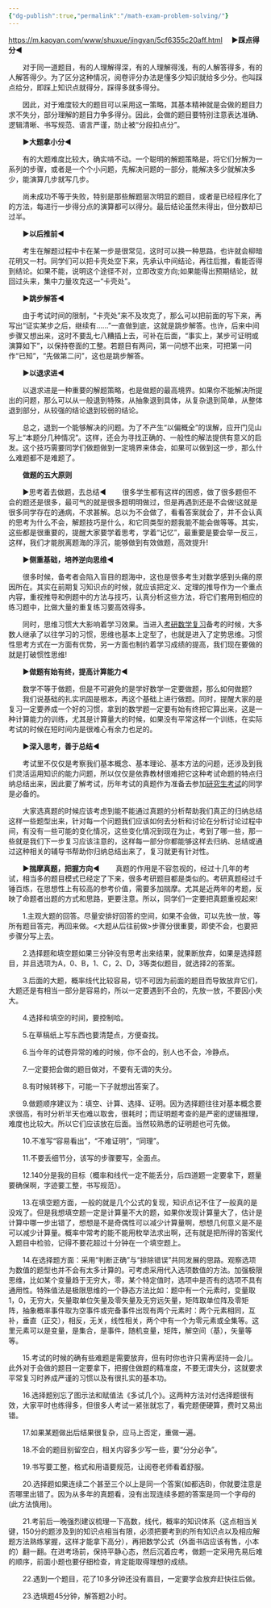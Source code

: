 ```yaml
---
{"dg-publish":true,"permalink":"/math-exam-problem-solving/"}
---
```



https://m.kaoyan.com/www/shuxue/jingyan/5cf6355c20aff.html
　**▶踩点得分◀**

　　对于同一道题目，有的人理解得深，有的人理解得浅，有的人解答得多，有的人解答得少。为了区分这种情况，阅卷评分办法是懂多少知识就给多少分。也叫踩点给分，即踩上知识点就得分，踩得多就多得分。

　　因此，对于难度较大的题目可以采用这一策略，其基本精神就是会做的题目力求不失分，部分理解的题目力争多得分。因此，会做的题目要特别注意表达准确、逻辑清晰、书写规范、语言严谨，防止被“分段扣点分”。

　　**▶大题拿小分◀**

　　有的大题难度比较大，确实啃不动。一个聪明的解题策略是，将它们分解为一系列的步骤，或者是一个个小问题，先解决问题的一部分，能解决多少就解决多少，能演算几步就写几步。

　　尚未成功不等于失败，特别是那些解题层次明显的题目，或者是已经程序化了的方法，每进行一步得分点的演算都可以得分。最后结论虽然未得出，但分数却已过半。

　　**▶以后推前◀**

　　考生在解题过程中卡在某一步是很常见，这时可以换一种思路，也许就会柳暗花明又一村。同学们可以把卡壳处空下来，先承认中间结论，再往后推，看能否得到结论。如果不能，说明这个途径不对，立即改变方向;如果能得出预期结论，就回过头来，集中力量攻克这一“卡壳处”。

　　**▶跳步解答◀**

　　由于考试时间的限制，“卡壳处”来不及攻克了，那么可以把前面的写下来，再写出“证实某步之后，继续有……”一直做到底，这就是跳步解答。也许，后来中间步骤又想出来，这时不要乱七八糟插上去，可补在后面，“事实上，某步可证明或演算如下”，以保持卷面的工整。若题目有两问，第一问想不出来，可把第一问作“已知”，“先做第二问”，这也是跳步解答。

　　**▶以退求进◀**

　　以退求进是一种重要的解题策略，也是做题的最高境界。如果你不能解决所提出的问题，那么可以从一般退到特殊，从抽象退到具体，从复杂退到简单，从整体退到部分，从较强的结论退到较弱的结论。

　　总之，退到一个能够解决的问题。为了不产生“以偏概全”的误解，应开门见山写上“本题分几种情况”。这样，还会为寻找正确的、一般性的解法提供有意义的启发。这个技巧需要同学们做题做到一定境界来体会，如果可以做到这一步，那么什么难题都不是难题了。

　　**做题的五大原则**

　　▶思考着去做题，去总结◀
　　很多学生都有这样的困惑，做了很多题但不会的题还是很多，最可气的就是很多题明明做过，但是再遇到还是不会做!这就是很多同学存在的通病，不求甚解。总以为不会做了，看看答案就会了，并不会认真的思考为什么不会，解题技巧是什么，和它同类型的题我能不能会做等等。其实，这些都是很重要的，提醒大家要学着思考，学着“记忆”，最重要是要会举一反三，这样，我们才能脱离题海的浮沉，能够做到有效做题，高效提升!

　　**▶侧重基础，培养逆向思维◀**

　　很多时候，备考者会陷入盲目的题海中，这也是很多考生对数学感到头痛的原因所在。其实在前期复习知识点的时候，就应该把定义、定理的推导作为一个重点内容，重视推导和例题中的方法与技巧，认真分析这些方法，将它们套用到相应的练习题中，比做大量的重复练习要高效得多。

　　同时，思维习惯大大影响着学习效果。当进入[考研数学复习](http://kaoyan.koolearn.com/shuxue/)备考的时候，大多数人继承了以往学习的习惯，思维也基本上定型了，也就是进入了定势思维。习惯性思考方式在一方面有优势，另一方面也制约着学习成绩的提高，我们现在要做的就是打破惯性思维!

　　**▶做题有始有终，提高计算能力◀**

　　数学不等于做题，但是不可避免的是学好数学一定要做题，那么如何做题?
　　我们说基础的扎实巩固是根本，再这个基础上进行做题。同时，提醒大家的是复习一定要养成一个好的习惯，拿到的数学题一定要有始有终把它算出来，这是一种计算能力的训练，尤其是计算量大的时候，如果没有平常这样一个训练，在实际考试的时候在短时间内是很难心有余力也足的。

　　**▶深入思考，善于总结◀**

　　考试里不仅仅是考察我们基本概念、基本理论、基本方法的问题，还涉及到我们灵活运用知识的能力问题，所以仅仅是依靠教材很难把它这种考试命题的特点归纳总结出来，因此要了解考试，历年考试的真题作为准备去参加[研究生考试](http://kaoyan.koolearn.com/)的同学是必备的。

　　大家选真题的时候应该考虑到能不能通过真题的分析帮助我们真正的归纳总结这样一些题型出来，针对每一个问题我们应该如何去分析和讨论在分析讨论过程中间，有没有一些可能的变化情况，这些变化情况到现在为止，考到了哪一些，那一些就是我们下一步复习应该注意的，这样每一部分你都能够这样去归纳、总结或通过这种相关的辅导书帮助你归纳总结出来了，复习就更有针对性。

　　**▶揣摩真题，把握方向◀**
　　真题的作用是不容忽视的，经过十几年的考试，相当多的题目模式已经定了下来，很多考研题目都是类似的。考研真题经过千锤百炼，在思想性上有较高的参考价值，需要多加揣摩。尤其是近两年的考题，反映了命题者出题的方式和思路，更要注意。所以，同学们一定要把真题重视起来!

  
　　1.主观大题的回答。尽量安排好回答的空间，如果不会做，可以先放一放，等所有题目答完，再回来做。<大题从后往前做>步骤分很重要，即使不会，也要把步骤分写上去。  
  
　　2.选择题和填空题如果三分钟没有思考出来结果，就果断放弃，如果是选择题目，并且选项为A，0、B，1、C，2、D，3等类似题目，就选择2的答案。  
  
　　3.后面的大题，概率线代比较容易，切不可因为前面的题目而导致放弃它们，大题还是有相当一部分是容易的，所以一定要遇到不会的，先放一放，不要因小失大。  
  
　　4.选择和填空的时间，要控制哈。  
  
　　5.在草稿纸上写东西也要清楚点，方便查找。  
  
　　6.当今年的试卷异常的难的时候，你不会的，别人也不会，冷静点。  
  
　　7.一定要把会做的题目做对，不要有无谓的失分。  
  
　　8.有时候转移下，可能一下子就想出答案了。  
  
　　9.做题顺序建议为：填空、计算、选择、证明。因为选择题往往对基本概念要求很高，有时分析半天也难以取舍，很耗时；而证明题考查的是严密的逻辑推理，难度也比较大。所以它们应该放在后面。当然较熟悉的证明题也可先做。  
  
　　10.不准写“容易看出”，“不难证明”，“同理”。  
  
　　11.不要丢细节分，该写的步骤要写，全面点。  
  
　　12.140分是我的目标（概率和线代一定不能丢分，后四道题一定要拿下，题量要确保啊，字迹要工整，书写规范）。  
  
　　13.在填空题方面，一般的就是几个公式的复现，知识点记不住了一般真的是没戏了。但是我想填空题一定是计算量不大的题，如果你发现计算量大了，估计是计算中哪一步出错了，想想是不是奇偶性可以减少计算量啊，想想几何意义是不是可以减少计算量。概率中常考的能不能用枚举法求出啊，还有就是把所得的答案代入题目中检验，记得不要花超过十分钟在一个填空题上。  
  
　　14.在选择题方面：采用“判断正确”与“排除错误”共同发展的思路。观察选项为数值的题型也并不会有太多计算的。可考虑采用代入选项数值的方法。加强极限思维，比如某个变量趋于无穷大，零，某个特定值时，选项中是否有的选项不具有通用性。特殊值法是极限思维的一个静态方法比如：题中有一个元素时，变量取1，0，无穷大，矢量取单位矢量及零矢量及无穷远矢量，矩阵取单位阵及零矩阵，抽象概率事件取为空事件或完备事件出现有两个元素时：两个元素相同，互补，垂直（正交），相反，无关，线性相关，两个中有一个为零元素或全集等。这里元素可以是变量，是集合，是事件，随机变量，矩阵，解空间（基），矢量等等。  
  
　　15.考试的时候的确有些难题是需要放弃，但有时你也许只需再坚持一会儿。此外对于会做的题目一定要拿下，把握住做题的精准度，不要无谓失分，这就要求平常复习时养成严谨的习惯以及有很扎实的基本功。  
  
　　16.选择题别忘了图示法和赋值法《多试几个》。这两种方法对付选择题很有效，大家平时也练得多，但很多人考试一紧张就忘了，看完题便硬算，费时又易出错。  
  
　　17.如果某题做出后结果很复杂，应马上否定，重做一遍。  
  
　　18.不会的题目别留空白，相关内容多少写一些，要“分分必争”。  
  
　　19.书写要工整，格式和用语要规范，让阅卷老师看着舒服。  
  
　　20.选择题如果连续二个甚至三个以上是同一个答案(如都选B)，你就要注意是否哪里出错了。因为从多年的真题看，没有出现连续多题的答案是同一个字母的(此方法慎用)。  
  
　　21.考前后一晚强烈建议梳理一下高数，线代，概率的知识体系（这点相当关键，150分的题涉及到的知识点相当有限，必须把要考到的所有知识点以及相应解题方法熟练掌握，这样才能拿下高分），再把数学公式（外面书店应该有售，小本的）翻一翻。在进考场前，保持平静心态，然后沉着应考，做题一定采用先易后难的顺序，前面小题也要仔细检查，肯定能取得理想的成绩。  
  
　　22.遇到一个题目，花了10多分钟还没有眉目，一定要学会放弃赶快往后做。  
  
　　23.选填题45分钟，解答题2小时。
